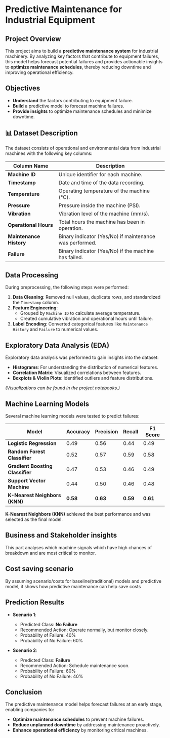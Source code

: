 #  Predictive Maintenance for Industrial Equipment

## Project Overview

This project aims to build a **predictive maintenance system** for industrial machinery. By analyzing key factors that contribute to equipment failures, this model helps forecast potential failures and provides actionable insights to **optimize maintenance schedules**, thereby reducing downtime and improving operational efficiency.

## Objectives

-  **Understand** the factors contributing to equipment failure.
- **Build** a predictive model to forecast machine failures.
- **Provide insights** to optimize maintenance schedules and minimize downtime.

## 📊 Dataset Description

The dataset consists of operational and environmental data from industrial machines with the following key columns:

| Column Name           | Description                                                   |
|-----------------------|---------------------------------------------------------------|
| **Machine ID**         | Unique identifier for each machine.                           |
| **Timestamp**          | Date and time of the data recording.                          |
| **Temperature**        | Operating temperature of the machine (°C).                    |
| **Pressure**           | Pressure inside the machine (PSI).                            |
| **Vibration**          | Vibration level of the machine (mm/s).                        |
| **Operational Hours**  | Total hours the machine has been in operation.                |
| **Maintenance History**| Binary indicator (Yes/No) if maintenance was performed.       |
| **Failure**            | Binary indicator (Yes/No) if the machine has failed.          |

##  Data Processing

During preprocessing, the following steps were performed:

1. **Data Cleaning**: Removed null values, duplicate rows, and standardized the `Timestamp` column.
2. **Feature Engineering**: 
   - Grouped by `Machine ID` to calculate average temperature.
   - Created cumulative vibration and operational hours until failure.
3. **Label Encoding**: Converted categorical features like `Maintenance History` and `Failure` to numerical values.

##  Exploratory Data Analysis (EDA)

Exploratory data analysis was performed to gain insights into the dataset:
- **Histograms**: For understanding the distribution of numerical features.
- **Correlation Matrix**: Visualized correlations between features.
- **Boxplots & Violin Plots**: Identified outliers and feature distributions.
  
*(Visualizations can be found in the project notebooks.)*

##  Machine Learning Models

Several machine learning models were tested to predict failures:

| Model                     | Accuracy | Precision | Recall | F1 Score |
|----------------------------|----------|-----------|--------|----------|
| **Logistic Regression**     | 0.49     | 0.56      | 0.44   | 0.49     |
| **Random Forest Classifier**| 0.52     | 0.57      | 0.59   | 0.58     |
| **Gradient Boosting Classifier**| 0.47 | 0.53      | 0.46   | 0.49     |
| **Support Vector Machine**  | 0.44     | 0.50      | 0.46   | 0.48     |
| **K-Nearest Neighbors (KNN)**| **0.58** | **0.63** | **0.59** | **0.61** |

**K-Nearest Neighbors (KNN)** achieved the best performance and was selected as the final model.

## Business and Stakeholder insights 
This part analyses which machine signals which have high chances of breakdown and are most critical to monitor.

## Cost saving scenario
By assuming scenario/costs for baseline(traditional) models and predictive model, it shows how predictive maintenance can help save costs

## Prediction Results

- **Scenario 1**:  
   - Predicted Class: **No Failure**
   - Recommended Action: Operate normally, but monitor closely.
   - Probability of Failure: 40%
   - Probability of No Failure: 60%

- **Scenario 2**:  
   - Predicted Class: **Failure**
   - Recommended Action: Schedule maintenance soon.
   - Probability of Failure: 60%
   - Probability of No Failure: 40%

## Conclusion

The predictive maintenance model helps forecast failures at an early stage, enabling companies to:
-  **Optimize maintenance schedules** to prevent machine failures.
- **Reduce unplanned downtime** by addressing maintenance proactively.
- **Enhance operational efficiency** by monitoring critical machines.


